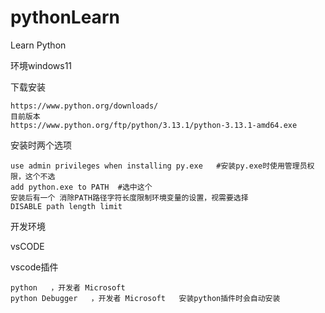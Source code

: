 # pythonLearn
Learn Python



环境windows11

下载安装

```
https://www.python.org/downloads/
目前版本
https://www.python.org/ftp/python/3.13.1/python-3.13.1-amd64.exe
```

安装时两个选项

```
use admin privileges when installing py.exe   #安装py.exe时使用管理员权限，这个不选
add python.exe to PATH  #选中这个
安装后有一个 消除PATH路径字符长度限制环境变量的设置，视需要选择
DISABLE path length limit
```



开发环境

vsCODE



vscode插件

```
python   ，开发者 Microsoft  
python Debugger   ，开发者 Microsoft   安装python插件时会自动安装
```



```


```





